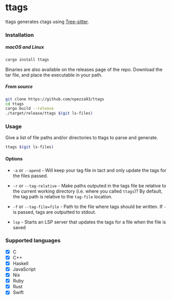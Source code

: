# ttags

ttags generates ctags using [Tree-sitter](https://github.com/tree-sitter/tree-sitter).

### Installation

##### macOS and Linux

```bash
cargo install ttags
```

Binaries are also available on the releases page of the repo.
Download the tar file, and place the executable in your path.

##### From source
```bash
git clone https://github.com/npezza93/ttags
cd ttags
cargo build --release
./target/release/ttags $(git ls-files)
```

### Usage

Give a list of file paths and/or directories to ttags to parse and generate.

```bash
ttags $(git ls-files)
```

#### Options

- `-a` or `--apend` - Will keep your tag file in tact and only update the tags
  for the files passed.

- `-r` or `--tag-relative` - Make paths outputed in the tags file be relative to the
  current working directory (i.e. where you called `ttags`)? By default, the tag
  path is relative to the `tag-file` location.

- `-f` or `--tag-file=file` - Path to the file where tags should be written. If
  `-` is passed, tags are outputted to stdout.

- `lsp` - Starts an LSP server that updates the tags for a file when the file is
  saved

### Supported languages

- [x] C
- [x] C++
- [x] Haskell
- [x] JavaScript
- [x] Nix
- [x] Ruby
- [x] Rust
- [x] Swift
